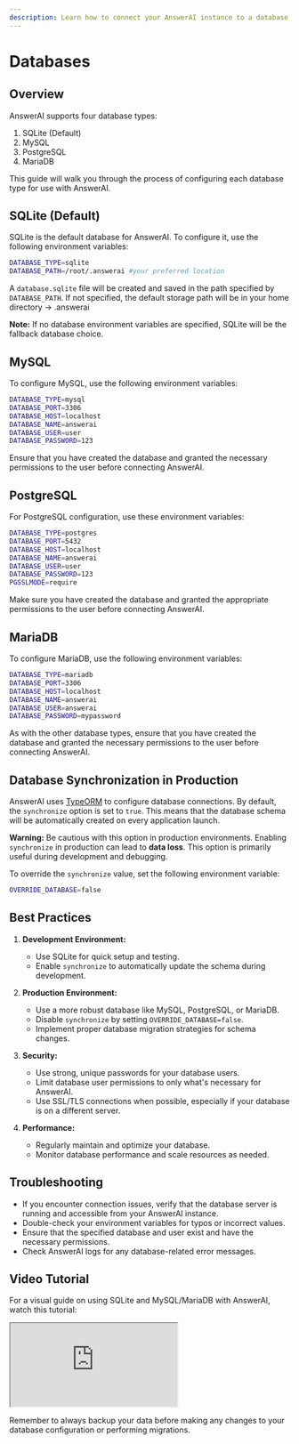 ```yaml
---
description: Learn how to connect your AnswerAI instance to a database
---
```


# Databases

## Overview

AnswerAI supports four database types:

1. SQLite (Default)
2. MySQL
3. PostgreSQL
4. MariaDB

This guide will walk you through the process of configuring each database type for use with AnswerAI.

## SQLite (Default)

SQLite is the default database for AnswerAI. To configure it, use the following environment variables:

```sh
DATABASE_TYPE=sqlite
DATABASE_PATH=/root/.answerai #your preferred location
```

A `database.sqlite` file will be created and saved in the path specified by `DATABASE_PATH`. If not specified, the default storage path will be in your home directory -> .answerai

**Note:** If no database environment variables are specified, SQLite will be the fallback database choice.

## MySQL

To configure MySQL, use the following environment variables:

```sh
DATABASE_TYPE=mysql
DATABASE_PORT=3306
DATABASE_HOST=localhost
DATABASE_NAME=answerai
DATABASE_USER=user
DATABASE_PASSWORD=123
```

Ensure that you have created the database and granted the necessary permissions to the user before connecting AnswerAI.

## PostgreSQL

For PostgreSQL configuration, use these environment variables:

```sh
DATABASE_TYPE=postgres
DATABASE_PORT=5432
DATABASE_HOST=localhost
DATABASE_NAME=answerai
DATABASE_USER=user
DATABASE_PASSWORD=123
PGSSLMODE=require
```

Make sure you have created the database and granted the appropriate permissions to the user before connecting AnswerAI.

## MariaDB

To configure MariaDB, use the following environment variables:

```bash
DATABASE_TYPE=mariadb
DATABASE_PORT=3306
DATABASE_HOST=localhost
DATABASE_NAME=answerai
DATABASE_USER=answerai
DATABASE_PASSWORD=mypassword
```

As with the other database types, ensure that you have created the database and granted the necessary permissions to the user before connecting AnswerAI.

## Database Synchronization in Production

AnswerAI uses [TypeORM](https://typeorm.io/data-source-options#common-data-source-options) to configure database connections. By default, the `synchronize` option is set to `true`. This means that the database schema will be automatically created on every application launch.

**Warning:** Be cautious with this option in production environments. Enabling `synchronize` in production can lead to **data loss**. This option is primarily useful during development and debugging.

To override the `synchronize` value, set the following environment variable:

```sh
OVERRIDE_DATABASE=false
```

## Best Practices

1. **Development Environment:**

    - Use SQLite for quick setup and testing.
    - Enable `synchronize` to automatically update the schema during development.

2. **Production Environment:**

    - Use a more robust database like MySQL, PostgreSQL, or MariaDB.
    - Disable `synchronize` by setting `OVERRIDE_DATABASE=false`.
    - Implement proper database migration strategies for schema changes.

3. **Security:**

    - Use strong, unique passwords for your database users.
    - Limit database user permissions to only what's necessary for AnswerAI.
    - Use SSL/TLS connections when possible, especially if your database is on a different server.

4. **Performance:**
    - Regularly maintain and optimize your database.
    - Monitor database performance and scale resources as needed.

## Troubleshooting

-   If you encounter connection issues, verify that the database server is running and accessible from your AnswerAI instance.
-   Double-check your environment variables for typos or incorrect values.
-   Ensure that the specified database and user exist and have the necessary permissions.
-   Check AnswerAI logs for any database-related error messages.

## Video Tutorial

For a visual guide on using SQLite and MySQL/MariaDB with AnswerAI, watch this tutorial:

<!-- TODO: Update the video URL to an AnswerAI-specific tutorial when available -->
<iframe src="https://www.youtube.com/embed/R-6uV1Cb8I8"></iframe>

Remember to always backup your data before making any changes to your database configuration or performing migrations.
